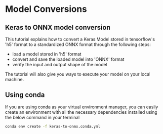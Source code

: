 <!--
SPDX-FileCopyrightText: Copyright (C) 2020 - 2024 Siemens AG
SPDX-FileCopyrightText: Copyright (C) Siemens AG 2021. All Rights Reserved.

SPDX-License-Identifier: MIT
-->

# Model Conversions

## Keras to ONNX model conversion

This tutorial explains how to convert a Keras Model stored in tensorflow's 'h5' format to a standardized ONNX format through the following steps:

* load a model stored in 'h5' format
* convert and save the loaded model into 'ONNX' format
* verify the input and output shape of the model

The tutorial will also give you ways to execute your model on your local machine.

## Using conda

If you are using conda as your virtual environment manager, you can easily create an environment with all the necessary dependencies installed using the below command in your terminal

```bash
conda env create -f keras-to-onnx.conda.yml
```
